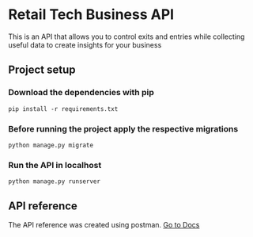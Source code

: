 # Retail Tech Business API

This is an API that allows you to control exits and entries while collecting useful data to create insights for your business

## Project setup

### Download the dependencies with pip

```
pip install -r requirements.txt
```

### Before running the project apply the respective migrations

```
python manage.py migrate
```

### Run the API in localhost

```
python manage.py runserver
```

## API reference

The API reference was created using postman. [Go to Docs](https://documenter.getpostman.com/view/12352026/TVsxB6Z3)
